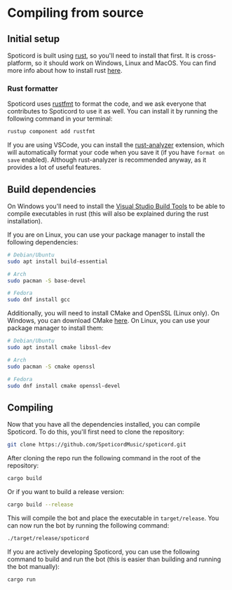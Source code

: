 # Compiling from source
## Initial setup
Spoticord is built using [rust](https://www.rust-lang.org/), so you'll need to install that first. It is cross-platform, so it should work on Windows, Linux and MacOS. You can find more info about how to install rust [here](https://www.rust-lang.org/tools/install).

### Rust formatter
Spoticord uses [rustfmt](https://github.com/rust-lang/rustfmt) to format the code, and we ask everyone that contributes to Spoticord to use it as well. You can install it by running the following command in your terminal:

```sh
rustup component add rustfmt
```

If you are using VSCode, you can install the [rust-analyzer](https://marketplace.visualstudio.com/items?itemName=matklad.rust-analyzer) extension, which will automatically format your code when you save it (if you have `format on save` enabled). Although rust-analyzer is recommended anyway, as it provides a lot of useful features.

## Build dependencies
On Windows you'll need to install the [Visual Studio Build Tools](https://visualstudio.microsoft.com/downloads/#build-tools-for-visual-studio-2019) to be able to compile executables in rust (this will also be explained during the rust installation).

If you are on Linux, you can use your package manager to install the following dependencies:

```sh
# Debian/Ubuntu
sudo apt install build-essential

# Arch
sudo pacman -S base-devel

# Fedora
sudo dnf install gcc
```

Additionally, you will need to install CMake and OpenSSL (Linux only). On Windows, you can download CMake [here](https://cmake.org/download/). On Linux, you can use your package manager to install them:

```sh
# Debian/Ubuntu
sudo apt install cmake libssl-dev

# Arch
sudo pacman -S cmake openssl

# Fedora
sudo dnf install cmake openssl-devel
```

## Compiling
Now that you have all the dependencies installed, you can compile Spoticord. To do this, you'll first need to clone the repository:

```sh
git clone https://github.com/SpoticordMusic/spoticord.git
```

After cloning the repo run the following command in the root of the repository:

```sh
cargo build
```

Or if you want to build a release version:

```sh
cargo build --release
```

This will compile the bot and place the executable in `target/release`. You can now run the bot by running the following command:

```sh
./target/release/spoticord
```

If you are actively developing Spoticord, you can use the following command to build and run the bot (this is easier than building and running the bot manually):

```sh
cargo run
```
